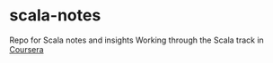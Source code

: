 # scala-notes
Repo for Scala notes and insights
Working through the Scala track in [Coursera](https://coursera.org)
